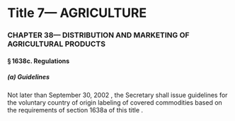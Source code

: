 
# Title 7— AGRICULTURE
### CHAPTER 38— DISTRIBUTION AND MARKETING OF AGRICULTURAL PRODUCTS
#### § 1638c. Regulations
##### (a) Guidelines

Not later than September 30, 2002 , the Secretary shall issue guidelines for the voluntary country of origin labeling of covered commodities based on the requirements of section 1638a of this title .
